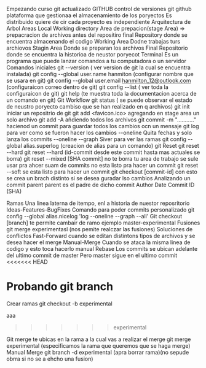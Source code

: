 Empezando curso git actualizado 
GITHUB
	control de versiones git
	github plataforma que gestionaa el almacenamiento de los poryectos
	Es distribuido quiere de cir cada proyecto es independiente
Arquitectura de Arbol
	Areas
		Local
			Working directory
			Area de prepacion(stage Area) => prepacracion de archivos antes del repositiro final
		Repository
			donde se encuentra almacenando el codigo 
Working Area
	Dodne trabajas turs archiovos
Stagin Area
	Donde se preparan los archivos
Final 
	Repositorio donde se encuentra la historioa de neustor poryecot
Terminal
	Es un programa que puede lanzar comandos a tu computadora o un servidor
Comandos iniciales
	git --version ( ver version de git la cual se encuentra instalada)
	git config --global user.name hanmiton (configurar nombre que se usara en git)
	git config --global user.email hanmilton_12@outlook.com (configuraicon correo dentro de git)
	git config --list ( ver toda la configuraicon de git)
	git help <comando> (te muestra toda la documentacion acerca de un comando en git)
Git Workflow
	git status ( se puede observar el estado de neustro poryecto cambiso que se han realizado en q archivos)
git init
	iniciar un repositrio de git
git add <favicon.ico>
	agregando en stage area un solo archivo
git add -A
	añdiendo todos los archivos
git commit -m "..........."
	hacienod un commit para guardar todos los cambios ocn un mensaje
git log
	para ver como se fueron hacer los cambios
	--oneline
		Quita fechas y solo lanza los commits
	--oneline --graph
		Siver para ver las ramas
git config --global alias.superlog <comadno>(creacion de alias para un comando)
git Reset
	git reset --hard
	git reset --hard <id-commit>(id-commit desde este commit hasta mas actuales se borra)
git reset --mixed [SHA commit]
	no te borra tu area de trabajo
	se sule usar pra ahcer suam de commits
	no esta listo pra hacer un commit
git reset --soft
	se esta listo para hacer un commit
git checkout [commit-id]
	con esto se crea un brach distinto si se desea guradar lso cambios
Analizando un commit
	parent
		parent es el padre de dicho commit
	Author
	Date
	Commit ID (SHA)

Ramas
	Una linea laterna de itempo, enl a historia de nuestor reposritorio
	Ideas-Features-BugFixes
Comando para poder commits personalizado
	git config --global alias.nicelog 'log --oneline --graph --all'
Git checkout [branch]
	te permite cambair de ramo ejemplo master-experimental
Fusiones
	git merge experimentasl (nos pemite realczar las fusiones)
	Soluciones de conflictos
		Fast-Forward
			cuando se editan distintons tipos de archivos y se desea hacer el merge
		Manual-Merge
			Cuando se ataca la misma linea de codigo y esto toca hacerlo manual
Rebase
	Los commits se ubican adelante del ultimo commit de master
	Pero master sigue en el ultimo commit
<<<<<<< HEAD

Probando git branch
=======
Crear ramas
	git checkout -b experimental

aaa
>>>>>>> experimental

Git merge
	te ubicas en la rama a la cual vas a realizar el merge
	git merge experimental (especificamos la rama que queremos que se haga merge)
Manual Merge
git branch -d experimental (apra borrar rama)(no sepude obrra si no se a ehcho una fusion)